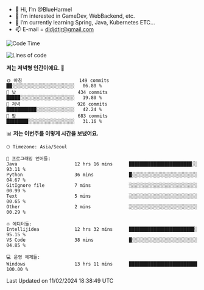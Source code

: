 - 👋 Hi, I’m @BlueHarmel
- 👀 I’m interested in GameDev, WebBackend, etc.
- 🌱 I’m currently learning Spring, Java, Kubernetes ETC...
- 📫 E-mail = dldjdtjr@gmail.com
  <!--START_SECTION:waka-->
![Code Time](http://img.shields.io/badge/Code%20Time-386%20hrs%2053%20mins-blue)

![Lines of code](https://img.shields.io/badge/%EC%A0%80%EB%8A%94%20%EC%97%AC%ED%83%9C%EA%B9%8C%EC%A7%80%20-39.8%20million%20%EC%A4%84%EC%9D%98%20%EC%BD%94%EB%93%9C%EB%A5%BC%20%EC%9E%91%EC%84%B1%ED%96%88%EC%96%B4%EC%9A%94.-blue)

**저는 저녁형 인간이에요. 🦉** 

```text
🌞 아침                     149 commits         ██░░░░░░░░░░░░░░░░░░░░░░░   06.80 % 
🌆 낮　                     434 commits         █████░░░░░░░░░░░░░░░░░░░░   19.80 % 
🌃 저녁                     926 commits         ███████████░░░░░░░░░░░░░░   42.24 % 
🌙 밤　                     683 commits         ████████░░░░░░░░░░░░░░░░░   31.16 % 
```


📊 **저는 이번주를 이렇게 시간을 보냈어요.** 

```text
🕑︎ Timezone: Asia/Seoul

💬 프로그래밍 언어들: 
Java                     12 hrs 16 mins      ███████████████████████░░   93.11 % 
Python                   36 mins             █░░░░░░░░░░░░░░░░░░░░░░░░   04.67 % 
GitIgnore file           7 mins              ░░░░░░░░░░░░░░░░░░░░░░░░░   00.99 % 
Text                     5 mins              ░░░░░░░░░░░░░░░░░░░░░░░░░   00.65 % 
Other                    2 mins              ░░░░░░░░░░░░░░░░░░░░░░░░░   00.29 % 

🔥 에디터들: 
Intellijidea             12 hrs 32 mins      ████████████████████████░   95.15 % 
VS Code                  38 mins             █░░░░░░░░░░░░░░░░░░░░░░░░   04.85 % 

💻 운영 체제들: 
Windows                  13 hrs 11 mins      █████████████████████████   100.00 % 
```


 Last Updated on 11/02/2024 18:38:49 UTC
<!--END_SECTION:waka-->
<!---
BlueHarmel/BlueHarmel is a ✨ special ✨ repository because its `README.md` (this file) appears on your GitHub profile.
You can click the Preview link to take a look at your changes.
--->

